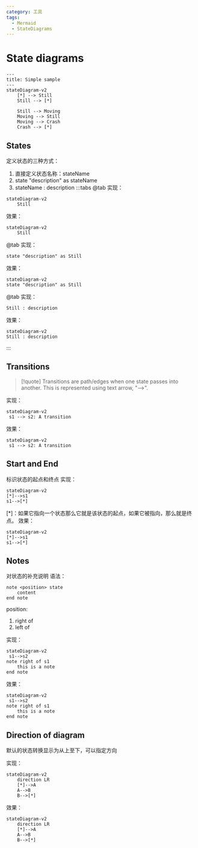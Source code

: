 ```yaml
---
category: 工具
tags:
  - Mermaid
  - StateDiagrams
---
```


# State diagrams
``` mermaid
---
title: Simple sample
---
stateDiagram-v2
    [*] --> Still
    Still --> [*]

    Still --> Moving
    Moving --> Still
    Moving --> Crash
    Crash --> [*]

```


## States
定义状态的三种方式：
1. 直接定义状态名称：stateName
2. state "description" as stateName
3. stateName : description
:::tabs
@tab 
实现：
``` 
stateDiagram-v2
	Still
```
效果：
``` mermaid
stateDiagram-v2
	Still
```

@tab
实现：
``` 
state "description" as Still
```
效果：
``` mermaid
stateDiagram-v2
state "description" as Still
```
@tab
实现：
```
Still : description
```
效果：
``` mermaid
stateDiagram-v2
Still : description
```

:::

## Transitions
>[!quote]
>Transitions are path/edges when one state passes into another. This is represented using text arrow, "-->".

实现：
``` 
stateDiagram-v2
 s1 --> s2: A transition
```
效果：
``` mermaid
stateDiagram-v2
 s1 --> s2: A transition
```


## Start and End
标识状态的起点和终点
实现：
``` 
stateDiagram-v2
[*]-->s1
s1-->[*]
```
\[\*\]：如果它指向一个状态那么它就是该状态的起点，如果它被指向，那么就是终点。
效果：
``` mermaid
stateDiagram-v2
[*]-->s1
s1-->[*]
```


## Notes
对状态的补充说明
语法：
```
note <position> state
	content
end note
```
position:
1. right of 
2. left of

实现：
``` 
stateDiagram-v2
 s1-->s2
note right of s1
	this is a note
end note
```

效果：
``` mermaid
stateDiagram-v2
 s1-->s2
note right of s1
	this is a note
end note
```

## Direction of diagram
默认的状态转换显示为从上至下，可以指定方向

实现：
``` 
stateDiagram-v2
	direction LR 
	[*]-->A
	A-->B
	B-->[*]
```

效果：
``` mermaid
stateDiagram-v2
	direction LR 
	[*]-->A
	A-->B
	B-->[*]
```
